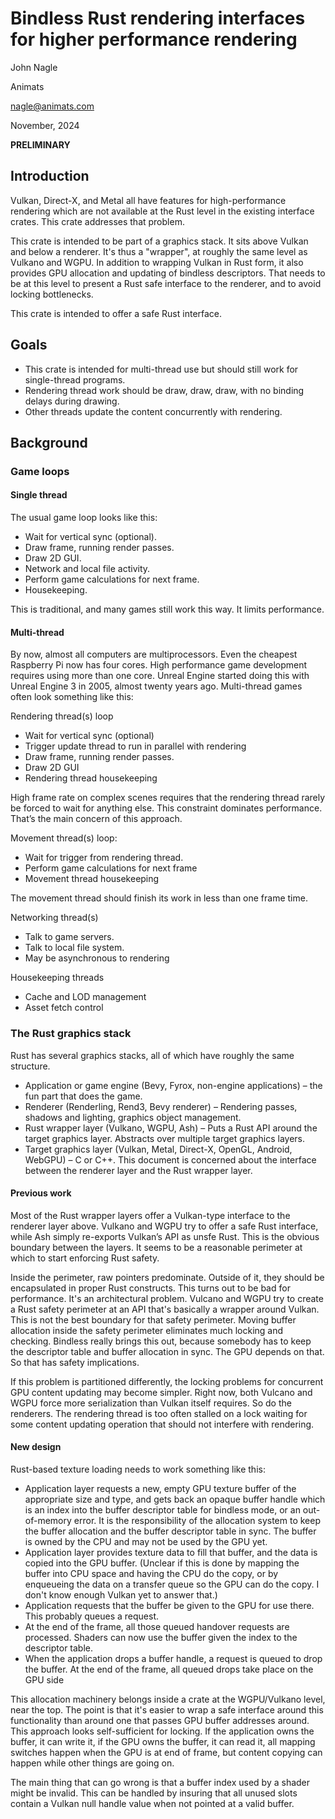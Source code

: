 # Bindless Rust rendering interfaces for higher performance rendering

John Nagle

Animats

nagle@animats.com

November, 2024

**PRELIMINARY**

## Introduction
Vulkan, Direct-X, and Metal all have features for high-performance rendering which are not available at the Rust level in the existing interface crates. This crate addresses that problem.

This crate is intended to be part of a graphics stack. It sits above Vulkan and below a renderer. It's thus a "wrapper", at roughly the same level as Vulkano and WGPU. In addition to wrapping Vulkan in Rust form, it also provides GPU allocation and updating of bindless descriptors. That needs to be at this level to present a Rust safe interface to the renderer, and to avoid locking bottlenecks.

This crate is intended to offer a safe Rust interface.

## Goals
- This crate is intended for multi-thread use but should still work for single-thread programs.
- Rendering thread work should be draw, draw, draw, with no binding delays during drawing.
- Other threads update the content concurrently with rendering.

## Background
### Game loops
#### Single thread
The usual game loop looks like this:
- Wait for vertical sync (optional).
- Draw frame, running render passes.
- Draw 2D GUI.
- Network and local file activity.
- Perform game calculations for next frame.
- Housekeeping.

This is traditional, and many games still work this way. It limits performance.

#### Multi-thread
By now, almost all computers are multiprocessors. Even the cheapest Raspberry Pi now has four cores. High performance game development requires using more than one core. Unreal Engine started doing this with Unreal Engine 3 in 2005, almost twenty years ago. Multi-thread games often look something like this:

Rendering thread(s) loop
- Wait for vertical sync (optional)
- Trigger update thread to run in parallel with rendering
- Draw frame, running render passes.
- Draw 2D GUI
- Rendering thread housekeeping

High frame rate on complex scenes requires that the rendering thread rarely be forced to wait for anything else.
This constraint dominates performance. That’s the main concern of this approach. 

Movement thread(s) loop:

- Wait for trigger from rendering thread.
- Perform game calculations for next frame
- Movement thread housekeeping

The movement thread should finish its work in less than one frame time.

Networking thread(s)
- Talk to game servers.
- Talk to local file system.
- May be asynchronous to rendering

Housekeeping threads
- Cache and LOD management
- Asset fetch control

### The Rust graphics stack
Rust has several graphics stacks, all of which have roughly the same structure.
- Application or game engine (Bevy, Fyrox, non-engine applications) – the fun part that does the game.
- Renderer (Renderling, Rend3, Bevy renderer) – Rendering passes, shadows and lighting, graphics object management.
- Rust wrapper layer (Vulkano, WGPU, Ash) – Puts a Rust API around the target graphics layer. Abstracts over multiple target graphics layers.
- Target graphics layer (Vulkan, Metal, Direct-X, OpenGL, Android, WebGPU) – C or C++.
This document is concerned about the interface between the renderer layer and the Rust wrapper layer.

#### Previous work
Most of the Rust wrapper layers offer a Vulkan-type interface to the renderer layer above.
Vulkano and WGPU try to offer a safe Rust interface, while Ash simply re-exports Vulkan’s API as unsfe Rust.
This is the obvious boundary between the layers.
It seems to be a reasonable perimeter at which to start enforcing Rust safety.

Inside the perimeter, raw pointers predominate. Outside of it, they should be encapsulated in proper Rust constructs.
This turns out to be bad for performance.
It's an architectural problem. Vulcano and WGPU try to create a Rust safety perimeter at an API that's basically a wrapper around Vulkan.
This is not the best boundary for that safety perimeter.
Moving buffer allocation inside the safety perimeter eliminates much locking and checking.
Bindless really brings this out, because somebody has to keep the descriptor table and buffer allocation in sync.
The GPU depends on that. So that has safety implications.

If this problem is partitioned differently, the locking problems for concurrent GPU content updating may become simpler.
Right now, both Vulcano and WGPU force more serialization than Vulkan itself requires. So do the renderers.
The rendering thread is too often stalled on a lock waiting for some content updating operation that should not interfere with rendering.

#### New design
Rust-based texture loading needs to work something like this:

- Application layer requests a new, empty GPU texture buffer of the appropriate size and type, and gets back an opaque buffer handle which is an index into the buffer descriptor table for bindless mode, or an out-of-memory error. It is the responsibility of the allocation system to keep the buffer allocation and the buffer descriptor table in sync. The buffer is owned by the CPU and may not be used by the GPU yet.
- Application layer provides texture data to fill that buffer, and the data is copied into the GPU buffer. (Unclear if this is done by mapping the buffer into CPU space and having the CPU do the copy, or by enqueueing the data on a transfer queue so the GPU can do the copy. I don't know enough Vulkan yet to answer that.)
- Application requests that the buffer be given to the GPU for use there. This probably queues a request.
- At the end of the frame, all those queued handover requests are processed. Shaders can now use the buffer given the index to the descriptor table.
- When the application drops a buffer handle, a request is queued to drop the buffer. At the end of the frame, all queued drops take place on the GPU side

This allocation machinery belongs inside a crate at the WGPU/Vulkano level, near the top. The point is that it's easier to wrap a safe interface around this functionality than around one that passes GPU buffer addresses around. This approach looks self-sufficient for locking. If the application owns the buffer, it can write it, if the GPU owns the buffer, it can read it, all mapping switches happen when the GPU is at end of frame, but content copying can happen while other things are going on.

The main thing that can go wrong is that a buffer index used by a shader might be invalid. This can be handled by insuring that all unused slots contain a Vulkan null handle value when not pointed at a valid buffer.
